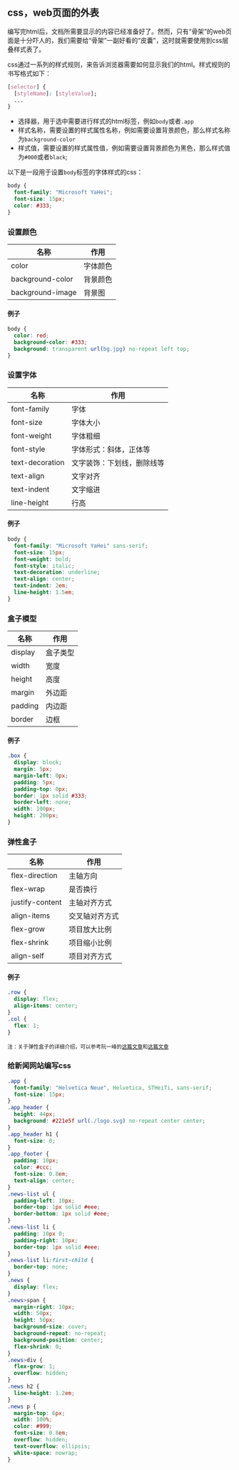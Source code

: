 ## css，web页面的外表
编写完html后，文档所需要显示的内容已经准备好了。然而，只有“骨架”的web页面是十分吓人的，我们需要给“骨架”一副好看的“皮囊”，这时就需要使用到css层叠样式表了。

css通过一系列的样式规则，来告诉浏览器需要如何显示我们的html。样式规则的书写格式如下：

```css
[selector] {
  [styleName]: [styleValue];
  ...
}
```

* 选择器，用于选中需要进行样式的html标签，例如`body`或者`.app`
* 样式名称，需要设置的样式属性名称，例如需要设置背景颜色，那么样式名称为`background-color`
* 样式值，需要设置的样式属性值，例如需要设置背景颜色为黑色，那么样式值为`#000`或者`black`;

以下是一段用于设置`body`标签的字体样式的css：

```css
body {
  font-family: "Microsoft YaHei";
  font-size: 15px;
  color: #333;
}
```

### 设置颜色

|名称|作用|
|-|-|
|color|字体颜色|
|background-color|背景颜色|
|background-image|背景图|

#### 例子

```css
body {
  color: red;
  background-color: #333;
  background: transparent url(bg.jpg) no-repeat left top;
}
```

### 设置字体

|名称|作用|
|-|-|
|font-family|字体|
|font-size|字体大小|
|font-weight|字体粗细|
|font-style|字体形式：斜体，正体等|
|text-decoration|文字装饰：下划线，删除线等|
|text-align|文字对齐|
|text-indent|文字缩进|
|line-height|行高|

#### 例子

```css
body {
  font-family: "Microsoft YaHei" sans-serif;
  font-size: 15px;
  font-weight: bold;
  font-style: italic;
  text-decoration: underline;
  text-align: center;
  text-indent: 2em;
  line-height: 1.5em;
}
```

### 盒子模型

|名称|作用|
|-|-|
|display|盒子类型|
|width|宽度|
|height|高度|
|margin|外边距|
|padding|内边距|
|border|边框|

#### 例子

```css
.box {
  display: block;
  margin: 5px;
  margin-left: 0px;
  padding: 5px;
  padding-top: 0px;
  border: 1px solid #333;
  border-left: none;
  width: 100px;
  height: 200px;
}
```

### 弹性盒子

|名称|作用|
|-|-|
|flex-direction|主轴方向|
|flex-wrap|是否换行|
|justify-content|主轴对齐方式|
|align-items|交叉轴对齐方式|
|flex-grow|项目放大比例|
|flex-shrink|项目缩小比例|
|align-self|项目对齐方式|

#### 例子

```css
.row {
  display: flex;
  align-items: center;
}
.col {
  flex: 1;
}
```

<sub>注：关于弹性盒子的详细介绍，可以参考阮一峰的[这篇文章](http://www.ruanyifeng.com/blog/2015/07/flex-grammar.html)和[这篇文章](http://www.ruanyifeng.com/blog/2015/07/flex-examples.html)

### 给新闻网站编写css

```css
.app {
  font-family: "Helvetica Neue", Helvetica, STHeiTi, sans-serif;
  font-size: 15px;
}
.app_header {
  height: 44px;
  background: #221e5f url(./logo.svg) no-repeat center center;
}
.app_header h1 {
  font-size: 0;
}
.app_footer {
  padding: 10px;
  color: #ccc;
  font-size: 0.8em;
  text-align: center;
}
.news-list ul {
  padding-left: 10px;
  border-top: 1px solid #eee;
  border-bottom: 1px solid #eee;
}
.news-list li {
  padding: 10px 0;
  padding-right: 10px;
  border-top: 1px solid #eee;
}
.news-list li:first-child {
  border-top: none;
}
.news {
  display: flex;
}
.news>span {
  margin-right: 10px;
  width: 50px;
  height: 50px;
  background-size: cover;
  background-repeat: no-repeat;
  background-position: center;
  flex-shrink: 0;
}
.news>div {
  flex-grow: 1;
  overflow: hidden;
}
.news h2 {
  line-height: 1.2em;
}
.news p {
  margin-top: 6px;
  width: 100%;
  color: #999;
  font-size: 0.8em;
  overflow: hidden;
  text-overflow: ellipsis;
  white-space: nowrap;
}
```
